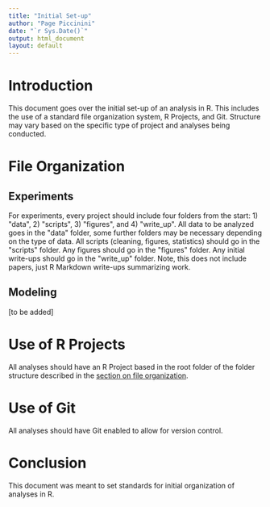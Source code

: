 ```yaml
---
title: "Initial Set-up"
author: "Page Piccinini"
date: "`r Sys.Date()`"
output: html_document
layout: default
---
```


# Introduction

This document goes over the initial set-up of an analysis in R. This includes the use of a standard file organization system, R Projects, and Git. Structure may vary based on the specific type of project and analyses being conducted.


# File Organization

## Experiments

For experiments, every project should include four folders from the start: 1) "data", 2) "scripts", 3) "figures", and 4) "write\_up". All data to be analyzed goes in the "data" folder, some further folders may be necessary depending on the type of data. All scripts (cleaning, figures, statistics) should go in the "scripts" folder. Any figures should go in the "figures" folder. Any initial write-ups should go in the "write\_up" folder. Note, this does not include papers, just R Markdown write-ups summarizing work.

## Modeling

[to be added]


# Use of R Projects

All analyses should have an R Project based in the root folder of the folder structure described in the [section on file organization](#file-organization).


# Use of Git

All analyses should have Git enabled to allow for version control.


# Conclusion

This document was meant to set standards for initial organization of analyses in R.